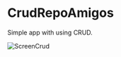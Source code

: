 # CrudRepoAmigos

Simple app with using CRUD.

                                            

![ScreenCrud](https://user-images.githubusercontent.com/70800714/148650436-f78338a2-9b29-4c9e-9162-b2f12186338d.PNG)
